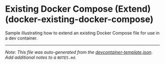 
# Existing Docker Compose (Extend) (docker-existing-docker-compose)

Sample illustrating how to extend an existing Docker Compose file for use in a dev container.





---

_Note: This file was auto-generated from the [devcontainer-template.json](https://github.com/mysmartspaces/creativeclouds/blob/main/src/docker-existing-docker-compose/devcontainer-template.json).  Add additional notes to a `NOTES.md`._
